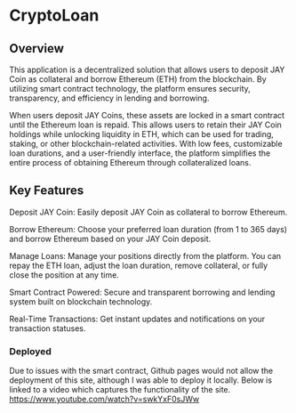 # CryptoLoan

## Overview
This application is a decentralized solution that allows users to deposit JAY Coin as collateral and borrow Ethereum (ETH) from the blockchain. By utilizing smart contract technology, the platform ensures security, transparency, and efficiency in lending and borrowing.

When users deposit JAY Coins, these assets are locked in a smart contract until the Ethereum loan is repaid. This allows users to retain their JAY Coin holdings while unlocking liquidity in ETH, which can be used for trading, staking, or other blockchain-related activities. With low fees, customizable loan durations, and a user-friendly interface, the platform simplifies the entire process of obtaining Ethereum through collateralized loans.

## Key Features
Deposit JAY Coin: Easily deposit JAY Coin as collateral to borrow Ethereum.

Borrow Ethereum: Choose your preferred loan duration (from 1 to 365 days) and borrow Ethereum based on your JAY Coin deposit.

Manage Loans: Manage your positions directly from the platform. You can repay the ETH loan, adjust the loan duration, remove collateral, or fully close the position at any time.

Smart Contract Powered: Secure and transparent borrowing and lending system built on blockchain technology.

Real-Time Transactions: Get instant updates and notifications on your transaction statuses.

### Deployed
Due to issues with the smart contract, Github pages would not allow the deployment of this site, although I was able to deploy it locally. Below is linked to a video which captures the functionality of the site.
https://www.youtube.com/watch?v=swkYxF0sJWw


